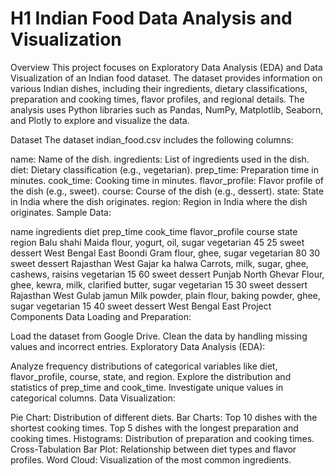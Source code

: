 # H1 Indian Food Data Analysis and Visualization
Overview
This project focuses on Exploratory Data Analysis (EDA) and Data Visualization of an Indian food dataset. The dataset provides information on various Indian dishes, including their ingredients, dietary classifications, preparation and cooking times, flavor profiles, and regional details. The analysis uses Python libraries such as Pandas, NumPy, Matplotlib, Seaborn, and Plotly to explore and visualize the data.

Dataset
The dataset indian_food.csv includes the following columns:

name: Name of the dish.
ingredients: List of ingredients used in the dish.
diet: Dietary classification (e.g., vegetarian).
prep_time: Preparation time in minutes.
cook_time: Cooking time in minutes.
flavor_profile: Flavor profile of the dish (e.g., sweet).
course: Course of the dish (e.g., dessert).
state: State in India where the dish originates.
region: Region in India where the dish originates.
Sample Data:

name	ingredients	diet	prep_time	cook_time	flavor_profile	course	state	region
Balu shahi	Maida flour, yogurt, oil, sugar	vegetarian	45	25	sweet	dessert	West Bengal	East
Boondi	Gram flour, ghee, sugar	vegetarian	80	30	sweet	dessert	Rajasthan	West
Gajar ka halwa	Carrots, milk, sugar, ghee, cashews, raisins	vegetarian	15	60	sweet	dessert	Punjab	North
Ghevar	Flour, ghee, kewra, milk, clarified butter, sugar	vegetarian	15	30	sweet	dessert	Rajasthan	West
Gulab jamun	Milk powder, plain flour, baking powder, ghee, sugar	vegetarian	15	40	sweet	dessert	West Bengal	East
Project Components
Data Loading and Preparation:

Load the dataset from Google Drive.
Clean the data by handling missing values and incorrect entries.
Exploratory Data Analysis (EDA):

Analyze frequency distributions of categorical variables like diet, flavor_profile, course, state, and region.
Explore the distribution and statistics of prep_time and cook_time.
Investigate unique values in categorical columns.
Data Visualization:

Pie Chart: Distribution of different diets.
Bar Charts:
Top 10 dishes with the shortest cooking times.
Top 5 dishes with the longest preparation and cooking times.
Histograms: Distribution of preparation and cooking times.
Cross-Tabulation Bar Plot: Relationship between diet types and flavor profiles.
Word Cloud: Visualization of the most common ingredients.
